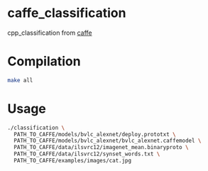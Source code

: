 # caffe_classification
cpp_classification from [caffe](https://github.com/BVLC/caffe)

# Compilation

```sh
make all
```

# Usage

```sh
./classification \
  PATH_TO_CAFFE/models/bvlc_alexnet/deploy.prototxt \
  PATH_TO_CAFFE/models/bvlc_alexnet/bvlc_alexnet.caffemodel \
  PATH_TO_CAFFE/data/ilsvrc12/imagenet_mean.binaryproto \
  PATH_TO_CAFFE/data/ilsvrc12/synset_words.txt \
  PATH_TO_CAFFE/examples/images/cat.jpg
```
